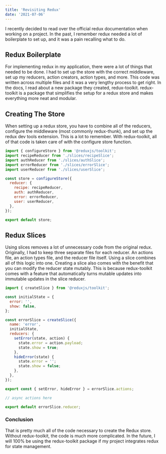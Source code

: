 ```yaml
---
title: 'Revisiting Redux'
date: '2021-07-06'
---
```


I recently decided to read over the official redux documentation when working on a project. In the past, I remember redux needed a lot of boilerplate to set up, and it was a pain recalling what to do.

## Redux Boilerplate

For implementing redux in my application, there were a lot of things that needed to be done. I had to set up the store with the correct middleware, set up my reducers, action creators, action types, and more. This code was written across multiple files and it was a very lengthy process to get right. In the docs, I read about a new package they created, redux-toolkit. redux-toolkit is a package that simplifies the setup for a redux store and makes everything more neat and modular.

## Creating The Store

When setting up a redux store, you have to combine all of the reducers, configure the middleware (most commonly redux-thunk), and set up the redux dev tools extension. This is a lot to remember. With redux-toolkit, all of that code is taken care of with the configure store function.

```js
import { configureStore } from '@reduxjs/toolkit';
import recipeReducer from './slices/recipeSlice';
import authReducer from './slices/authSlice';
import errorReducer from './slices/errorSlice';
import userReducer from './slices/userSlice';

const store = configureStore({
  reducer: {
    recipe: recipeReducer,
    auth: authReducer,
    error: errorReducer,
    user: userReducer,
  },
});

export default store;
```

## Redux Slices

Using slices removes a lot of unnecessary code from the original redux. Originally, I had to keep three separate files for each reducer. An actions file, an action types file, and the reducer file itself. Using a slice combines all of this logic into one. Creating a slice also comes with the benefit that you can modify the reducer state mutably. This is because redux-toolkit comes with a feature that automatically turns mutable updates into immutable updates in the slice reducer.

```js
import { createSlice } from '@reduxjs/toolkit';

const initialState = {
  error: '',
  show: false,
};

const errorSlice = createSlice({
  name: 'error',
  initialState,
  reducers: {
    setError(state, action) {
      state.error = action.payload;
      state.show = true;
    },
    hideError(state) {
      state.error = '';
      state.show = false;
    },
  },
});

export const { setError, hideError } = errorSlice.actions;

// async actions here

export default errorSlice.reducer;
```

### Conclusion

That is pretty much all of the code necessary to create the Redux store. Without redux-toolkit, the code is much more complicated. In the future, I will 100% be using the redux-toolkit package if my project integrates redux for state management.
